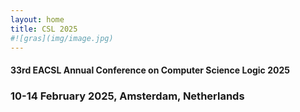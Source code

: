 ```yaml
---
layout: home
title: CSL 2025
#![gras](img/image.jpg)
---
```


#### 33rd EACSL Annual Conference on Computer Science Logic 2025

### 10-14 February 2025, Amsterdam, Netherlands

